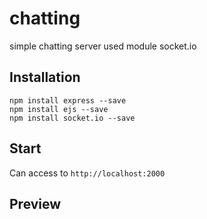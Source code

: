 # chatting
simple chatting server used module socket.io

## Installation
`npm install express --save`   
`npm install ejs --save`   
`npm install socket.io --save`   

## Start
Can access to `http://localhost:2000`

## Preview
